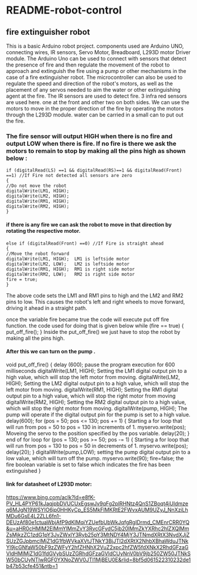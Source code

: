 # README-robot-control

## fire extinguisher robot

This is a basic Arduino robot project. components used are Arduino UNO, connecting wires, IR sensors, Servo Motor, Breadboard, L293D motor Driver module.
The Arduino Uno can be used to connect with sensors that detect the presence of fire and then regulate the movement of the robot to approach and extinguish the fire using a pump or other mechanisms in the case of a fire extinguisher robot. The microcontroller can also be used to regulate the speed and direction of the robot's motors, as well as the placement of any servos needed to aim the water or other extinguishing agent at the fire.
The IR sensors are used to detect fire. 3 infra red sensors are used here. one at the front and other two on both sides.
We can use the motors to move in the proper direction of the fire by operating the motors through the L293D module. water can be carried in a small can to put out the fire.
### The fire sensor will output HIGH when there is no fire and output LOW when there is fire. If no fire is there we ask the motors to remain to stop by making all the pins high as shown below :
    if (digitalRead(LS) ==1 && digitalRead(RS)==1 && digitalRead(Front) ==1) //If Fire not detected all sensors are zero
    {
    //Do not move the robot
    digitalWrite(LM1, HIGH);
    digitalWrite(LM2, HIGH);
    digitalWrite(RM1, HIGH);
    digitalWrite(RM2, HIGH);
    }
#### if there is any fire we can ask the robot to move in that direction by rotating the respective motor.
    else if (digitalRead(Front) ==0) //If Fire is straight ahead
    {
    //Move the robot forward
    digitalWrite(LM1, HIGH);  LM1 is leftside motor
    digitalWrite(LM2, LOW);   LM2 is leftside motor
    digitalWrite(RM1, HIGH);  RM1 is right side motor 
    digitalWrite(RM2, LOW);   RM2 is right side motor
    fire = true;
    }
The above code sets the LM1 and RM1 pins to high and the LM2 and RM2 pins to low. This causes the robot's left and right wheels to move forward, driving it ahead in a straight path.

once the variable fire became true the code will execute put off fire function. the code used for doing that is given below
while (fire == true)
     {
      put_off_fire();
     }
Inside the put_off_fire() we just have to stop the robot by making all the pins high. 
 
 #### After this we can turn on the pump .
void put_off_fire()
{
     delay (600);               pause the program execution for 600 milliseconds
    digitalWrite(LM1, HIGH);    Setting the LM1 digital output pin to a high value, which will stop the left motor from moving.
    digitalWrite(LM2, HIGH);    Setting the LM2 digital output pin to a high value, which will stop the left motor from moving.
    digitalWrite(RM1, HIGH);    Setting the RM1 digital output pin to a high value, which will stop the right motor from moving
    digitalWrite(RM2, HIGH);    Setting the RM2 digital output pin to a high value, which will stop the right motor from moving.
   digitalWrite(pump, HIGH);    The pump will operate if the digital output pin for the pump is set to a high value.
   delay(600); 
    for (pos = 50; pos <= 130; pos += 1) {      Starting a for loop that will run from pos = 50 to pos = 130 in increments of 1.
    myservo.write(pos);                         Moveing the servo to the position specified by the pos variable.
    delay(20); 
  }                                             end of for loop
 for (pos = 130; pos >= 50; pos -= 1) {          Starting a for loop that will run from pos = 130 to pos = 50 in decrements of 1.
    myservo.write(pos);
    delay(20);
  }
  digitalWrite(pump,LOW); setting the pump digital output pin to a low value, which will turn off the pump.
  myservo.write(90);
    fire=false;     the fire boolean variable is set to false which indicates the fire has been extinguished
}


#### link for datasheet of L293D motor:
https://www.bing.com/aclk?ld=e8fK-PV_HL4PYP61kJaqjpbDVUCUxEgswJv9qFg2plRHNtz4QnS1ZBoqt4jUIdmzeq6MJgN19WSYIO6jp0HHKyCp_ES5MkFIMKRtE2FWvxAUM9UZyJ_NnXziLhMDu6GsE4L2ZLL6fn1-DEUzAf80e1ctuaWbjAfP9dKIMqiYZUefbUbWkJqfgRgIDrmd_CMEnrCRR0YQ&u=aHR0cHMlM2ElMmYlMmZvY3RvcGFydC5jb20lMmZkYXRhc2hlZXQlMmZsMjkzZC1zdG1pY3JvZWxlY3Ryb25pY3MtNDY4MjY3JTNmdXRtX3NvdXJjZSUzZGJpbmclMjZ1dG1fbWVkaXVtJTNkY3BjJTI2dXRtX2NhbXBhaWduJTNkYl9jcGNfaW50bF9zZWFyY2hfZHNhX2VuZ2xpc2hfZW5fdXNkX2RhdGFzaGVldHMlMjZ1dG1fdGVybSUzZGRhdGFzaGVldCUyNnV0bV9jb250ZW50JTNkSW50bCUyNTIwRGF0YXNoZWV0JTI1MjBEU0E&rlid=8bf5d061522310232de1b47b53cfe451&ntb=1
